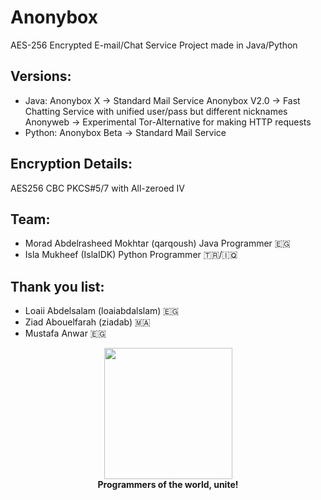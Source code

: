 # Anonybox
AES-256 Encrypted E-mail/Chat Service Project made in Java/Python

## Versions:
- Java:
Anonybox X -> Standard Mail Service
Anonybox V2.0 -> Fast Chatting Service with unified user/pass but different nicknames
Anonyweb -> Experimental Tor-Alternative for making HTTP requests
- Python:
Anonybox Beta -> Standard Mail Service

## Encryption Details:
AES256 CBC PKCS#5/7 with All-zeroed IV

## Team:
* Morad Abdelrasheed Mokhtar (qarqoush) Java Programmer 🇪🇬
* Isla Mukheef (IslaIDK) Python Programmer 🇹🇷/🇮🇶

## Thank you list:
* Loaii Abdelsalam (loaiabdalslam) 🇪🇬
* Ziad Abouelfarah (ziadab) 🇲🇦
* Mustafa Anwar 🇪🇬

<p align="center">
<img width="205" height="210" src="https://i.ya-webdesign.com/images/badge-transparent-communist-1.png">
<br>
<b>Programmers of the world, unite!</b>
</p>

